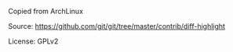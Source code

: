 Copied from ArchLinux

Source: https://github.com/git/git/tree/master/contrib/diff-highlight

License: GPLv2

